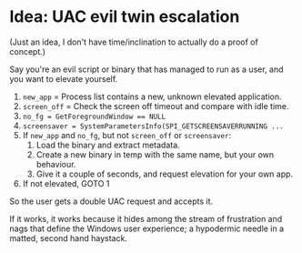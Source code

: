 # Idea: UAC evil twin escalation

(Just an idea, I don't have time/inclination to actually do a proof of concept.)

Say you're an evil script or binary that has managed to run as a user, and you
want to elevate yourself.

1. `new_app` = Process list contains a new, unknown elevated application.
2. `screen_off` = Check the screen off timeout and compare with idle time.
3. `no_fg = GetForegroundWindow == NULL`
4. `screensaver = SystemParametersInfo(SPI_GETSCREENSAVERRUNNING ...`
5. If `new_app` and `no_fg`, but not `screen_off` or `screensaver`:
   1. Load the binary and extract metadata.
   2. Create a new binary in temp with the same name, but your own behaviour.
   3. Give it a couple of seconds, and request elevation for your own app.
6. If not elevated, GOTO 1

So the user gets a double UAC request and accepts it.

If it works, it works because it hides among the stream of frustration and nags
that define the Windows user experience; a hypodermic needle in a matted, second
hand haystack.
